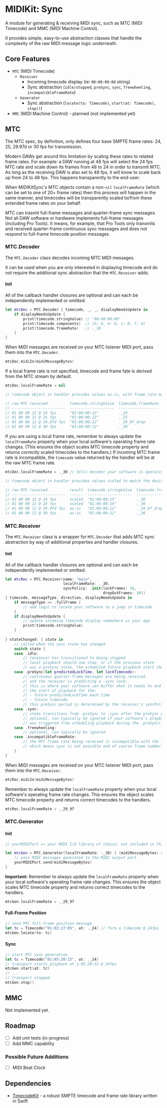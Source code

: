 # MIDIKit: Sync


A module for generating & receiving MIDI sync, such as MTC (MIDI Timecode) and MMC (MIDI Machine Control).

It provides simple, easy-to-use abstraction classes that handle the complexity of the raw MIDI message logic underneath.

## Core Features

- `MTC` (MIDI Timecode)
  - `Receiver`
    - Incoming timecode display (ie: `00:00:00:00` string)
    - Sync abstraction (`idle/stopped`, `preSync`, `sync`, `freewheeling`, `incompatibleFrameRate`)
  - `Generator`
    - Sync abstraction (`locate(to: Timecode)`, `start(at: Timecode)`, `stop()`)
- `MMC` (MIDI Machine Control) - planned (not implemented yet)

## MTC

The MTC spec, by definition, only defines four base SMPTE frame rates: 24, 25, 29.97d or 30 fps for transmission.

Modern DAWs get around this limitation by scaling these rates to related frame rates. For example: a DAW running at 48 fps will select the 24 fps MTC rate and scale down its frames from 48 to 24 in order to transmit MTC. As long as the receiving DAW is also set to 48 fps, it will know to scale back up from 24 to 48 fps. This happens transparently to the end-user.

When MIDIKitSync's MTC objects contain a non-`nil` `localFrameRate` (which can be set to one of 20+ frame rates) then this process will happen in the same manner, and timecodes will be transparently scaled to/from these extended frame rates on your behalf.

MTC can trasmit full-frame messages and quarter-frame sync messages. Not all DAW software or hardware implements full-frame messages (including Pro Tools). It means, for example, that Pro Tools only transmits and received quarter-frame continuous sync messages and does not respond to full-frame timecode position messages.

### MTC.Decoder

The `MTC.Decoder` class decodes incoming MTC MIDI messages.

It can be used when you are only interested in displaying timecode and do not require the additional sync abstraction that the `MTC.Receiver` adds.

#### Init

All of the callback handler closures are optional and can each be independently implemented or omitted.

```swift
let mtcDec = MTC.Decoder { timecode, _, _, displayNeedsUpdate in
    if displayNeedsUpdate {
        print(timecode.stringValue) // "00:00:00:00"
        print(timecode.components)  // (h: 0, m: 0, s: 0, f: 0)
        print(timecode.frameRate)   // ._30
    }
}
```

When MIDI messages are received on your MTC listener MIDI port, pass them into the `MTC.Decoder`.

```swift
mtcDec.midiIn(midiMessageBytes)
```

If a local frame rate is not specified, timecode and frame fate is derived from the MTC stream by default.

```swift
mtcDec.localFrameRate = nil

// timecode object in handler provides values as-is, with frame rate matching incoming MTC

// raw MTC received          timecode.stringValue  timecode.frameRate
// ------------------------  --------------------  ------------------
// 01 00 00 12 @ 24 fps      "01:00:00:12"         ._24
// 01 00 00 12 @ 25 fps      "01:00:00:12"         ._25
// 01 00 00 12 @ 29.97d fps  "01:00:00;12"         ._29_97_drop
// 01 00 00 12 @ 30 fps      "01:00:00:12"         ._30
```

If you are using a local frame rate, remember to always update the `localFrameRate` property when your local software's operating frame rate changes. (This ensures the object scales MTC timecode property and returns correctly scaled timecodes to the handlers.) If incoming MTC frame rate is incompatible, the `timecode` value returned by the handler will be at the raw MTC frame rate.

```swift
mtcDec.localFrameRate = ._30 // tells decoder your software is operating with this frame rate

// timecode object in handler provides values scaled to match the desired frame rate, since they are sync compatible

// raw MTC received          result  timecode.stringValue  timecode.frameRate
// ------------------------  ------  --------------------  ------------------
// 01 00 00 12 @ 24 fps      scaled  "01:00:00:15"         ._30
// 01 00 00 12 @ 25 fps      scaled  "01:00:00:14"         ._30
// 01 00 00 12 @ 29.97d fps  as-is   "01:00:00;12"         ._29_97_drop
// 01 00 00 12 @ 30 fps      as-is   "01:00:00:12"         ._30
```

### MTC.Receiver

The `MTC.Receiver` class is a wrapper for `MTC.Decoder` that adds MTC sync abstraction by way of additional properties and handler closures.

#### Init

All of the callback handler closures are optional and can each be independently implemented or omitted.

```swift
let mtcRec = MTC.Receiver(name: "main",
                          localFrameRate: ._30,
                          syncPolicy: .init(lockFrames: 16,
                                            dropOutFrames: 10))
{ timecode, messageType, direction, displayNeedsUpdate in
    if messageType == .fullFrame {
        // add logic to locate your software to a jump in timecode
    }
    if displayNeedsUpdate {
        // update incoming timecode display somewhere in your app
        print(timecode.stringValue)
    }
	
} stateChanged: { state in
    // called when the sync state has changed
    switch state {
    case .idle:
        // receiever has transitioned to being stopped
        // local playback should now stop, or if the previous state
        // was a preSync state, the scheduled future playback start should be cancelled here
    case .preSync(let predictedLockTime, let lockTimecode):
        // continuous quarter-frame messages are being received
        // and the receiver is predicting a .sync lock;
        // this is where your software can buffer what it needs to and schedule
        // the start of playback for the:
        // - future predictedLockTime mach time
        // - future timecode
        // this preSync period is determined by the receiver's syncPolicy
    case .sync:
        // state transitions from .preSync to .sync after the preSync period has elapsed
        // optional, can typically be ignored if your software's playback
        // was triggered from scheduling playback during the .preSync(_,_) state
    case .freewheeling:
        // optional, can typically be ignored
    case .incompatibleFrameRate:
        // the MTC frame rate being received is incompatible with the local frame rate
        // which means sync is not possible and of course frame number scaling is not possible
    }
}
```

When MIDI messages are received on your MTC listener MIDI port, pass them into the `MTC.Receiver`.

```swift
mtcRec.midiIn(midiMessageBytes)
```

Remember to always update the `localFrameRate` property when your local software's operating frame rate changes. This ensures the object scales MTC timecode property and returns correct timecodes to the handlers.

```swift
mtcRec.localFrameRate = ._29_97
```

### MTC.Generator

#### Init

```swift
// yourMIDIPort == your MIDI I/O library of choice, not included in this library

let mtcGen = MTC.Generator(localFrameRate: ._30) { (midiMessageBytes) in
    // pass MIDI messages generated to the MIDI output port
    yourMIDIPort.send(midiMessageBytes)
}
```

**Important:** Remember to always update the `localFrameRate` property when your local software's operating frame rate changes. This ensures the object scales MTC timecode property and returns correct timecodes to the handlers.

```swift
mtcGen.localFrameRate = ._29_97
```

#### Full-Frame Position

```swift
// send MTC full-frame position message
let tc = Timecode("01:02:17:05", at: ._24) // form a timecode @ 24fps
mtcGen.locate(to: tc)
```

#### Sync

```swift
// start MTC sync generation
let tc = Timecode("01:05:20:15", at: ._24)
// transport starts playback at 1:05:20:15 @ 24fps
mtcGen.start(at: tc)
// ...
// transport stopped
mtcGen.stop()
```

## MMC

Not implemented yet.

## Roadmap

- [ ] Add unit tests (in-progress)
- [ ] Add MMC capability

### Possible Future Additions

- [ ] MIDI Beat Clock

## Dependencies

- [TimecodeKit](https://github.com/orchetect/TimecodeKit) - a robust SMPTE timecode and frame rate library written in Swift
